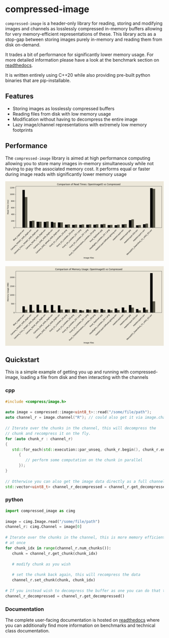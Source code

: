 # compressed-image

``compressed-image`` is a header-only library for reading, storing and modifying images and channels as losslessly compressed in-memory buffers
allowing for very memory-efficient representations of these. This library acts as a stop-gap between storing images purely
in-memory and reading them from disk on-demand. 

It trades a bit of performance for significantly lower memory usage. For more detailed
information please have a look at the benchmark section on [readthedocs](https://compressed-image.readthedocs.io/).

It is written entirely using C++20 while also providing pre-built python binaries that are pip-installable.

## Features

- Storing images as losslessly compressed buffers
- Reading files from disk with low memory usage
- Modification without having to decompress the entire image
- Lazy image/channel representations with extremely low memory footprints

## Performance

The ``compressed-image`` library is aimed at high performance computing allowing you to store many images in-memory
simultaneously while not having to pay the associated memory cost. It performs equal or faster during image reads
with significantly lower memory usage

![A graph showing the relationship of decoding speed using OpenImageIO vs compressed::image showing roughly equal performance](docs/images/bench/oiio_vs_compressed.png)

![A graph showing the relationship of memory usage during read using OpenImageIO vs compressed::image showing significantly lower usage with compressed::image](docs/images/bench/oiio_vs_compressed_mem_usage.png)


## Quickstart

This is a simple example of getting you up and running with compressed-image, loading a file from disk and then interacting
with the channels

### cpp
```cpp
#include <compress/image.h>

auto image = compressed::image<uint8_t>::read("/some/file/path");
auto channel_r = image.channel("R"); // could also get it via image.channel(0)

// Iterate over the chunks in the channel, this will decompress the 
// chunk and recompress it on the fly.
for (auto chunk_r : channel_r)
{
   std::for_each(std::execution::par_unseq, chunk_r.begin(), chunk_r.end(), [](auto& pixel)
      {
         // perform some computation on the chunk in parallel
      });
}

// Otherwise you can also get the image data directly as a full channel. Although this is less memory efficient
std::vector<uint8_t> channel_r_decompressed = channel_r.get_decompressed();
```

### python
```py    
import compressed_image as cimg

image = cimg.Image.read("/some/file/path")
channel_r: cimg.Channel = image[0]

# Iterate over the chunks in the channel, this is more memory efficient than decompressing all the data
# at once
for chunk_idx in range(channel_r.num_chunks()):
   chunk = channel_r.get_chunk(chunk_idx)

   # modify chunk as you wish

   # set the chunk back again, this will recompress the data
   channel_r.set_chunk(chunk, chunk_idx)

# If you instead wish to decompress the buffer as one you can do that too:
channel_r_decompressed = channel_r.get_decompressed()
```

### Documentation

The complete user-facing documentation is hosted on [readthedocs](https://compressed-image.readthedocs.io/) where you can additionally find more information on benchmarks and technical class documentation.